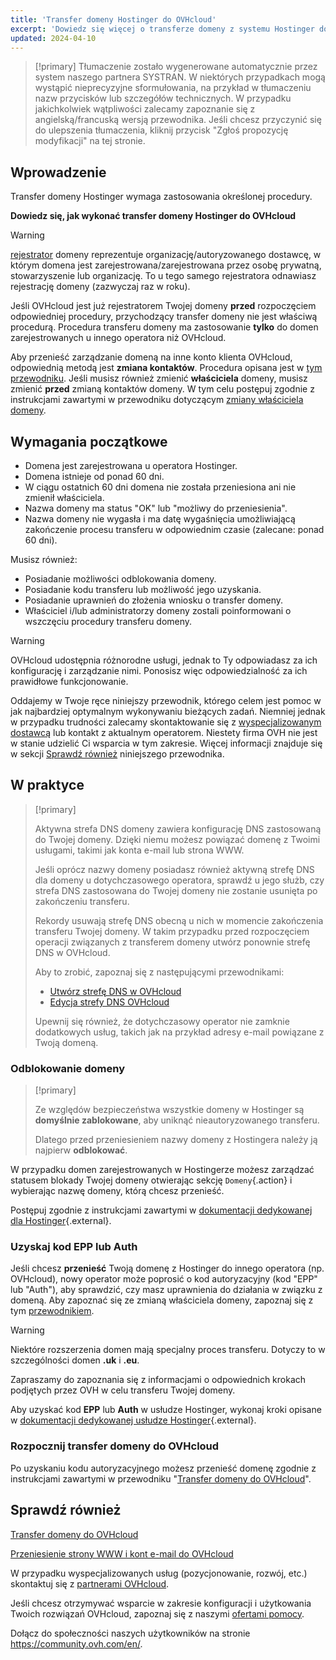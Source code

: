 ```yaml
---
title: 'Transfer domeny Hostinger do OVHcloud'
excerpt: 'Dowiedz się więcej o transferze domeny z systemu Hostinger do OVHcloud'
updated: 2024-04-10
---
```


> [!primary]
> Tłumaczenie zostało wygenerowane automatycznie przez system naszego partnera SYSTRAN. W niektórych przypadkach mogą wystąpić nieprecyzyjne sformułowania, na przykład w tłumaczeniu nazw przycisków lub szczegółów technicznych. W przypadku jakichkolwiek wątpliwości zalecamy zapoznanie się z angielską/francuską wersją przewodnika. Jeśli chcesz przyczynić się do ulepszenia tłumaczenia, kliknij przycisk "Zgłoś propozycję modyfikacji" na tej stronie.
> 

## Wprowadzenie

Transfer domeny Hostinger wymaga zastosowania określonej procedury.

**Dowiedz się, jak wykonać transfer domeny Hostinger do OVHcloud**

> [!warning]
>
> [rejestrator](https://www.ovhcloud.com/pl/learn/what-is-domain-name-registrar/) domeny reprezentuje organizację/autoryzowanego dostawcę, w którym domena jest zarejestrowana/zarejestrowana przez osobę prywatną, stowarzyszenie lub organizację. To u tego samego rejestratora odnawiasz rejestrację domeny (zazwyczaj raz w roku).
>
> Jeśli OVHcloud jest już rejestratorem Twojej domeny **przed** rozpoczęciem odpowiedniej procedury, przychodzący transfer domeny nie jest właściwą procedurą. Procedura transferu domeny ma zastosowanie **tylko** do domen zarejestrowanych u innego operatora niż OVHcloud.
>
> Aby przenieść zarządzanie domeną na inne konto klienta OVHcloud, odpowiednią metodą jest **zmiana kontaktów**. Procedura opisana jest w [tym przewodniku](/pages/account_and_service_management/account_information/managing_contacts).
> Jeśli musisz również zmienić **właściciela** domeny, musisz zmienić **przed** zmianą kontaktów domeny. W tym celu postępuj zgodnie z instrukcjami zawartymi w przewodniku dotyczącym [zmiany właściciela domeny](/pages/web_cloud/domains/trade_domain).
>

## Wymagania początkowe

- Domena jest zarejestrowana u operatora Hostinger.
- Domena istnieje od ponad 60 dni.
- W ciągu ostatnich 60 dni domena nie została przeniesiona ani nie zmienił właściciela.
- Nazwa domeny ma status "OK" lub "możliwy do przeniesienia".
- Nazwa domeny nie wygasła i ma datę wygaśnięcia umożliwiającą zakończenie procesu transferu w odpowiednim czasie (zalecane: ponad 60 dni).

Musisz również:

- Posiadanie możliwości odblokowania domeny.
- Posiadanie kodu transferu lub możliwość jego uzyskania.
- Posiadanie uprawnień do złożenia wniosku o transfer domeny.
- Właściciel i/lub administratorzy domeny zostali poinformowani o wszczęciu procedury transferu domeny.

> [!warning]
>
> OVHcloud udostępnia różnorodne usługi, jednak to Ty odpowiadasz za ich konfigurację i zarządzanie nimi. Ponosisz więc odpowiedzialność za ich prawidłowe funkcjonowanie.
>
> Oddajemy w Twoje ręce niniejszy przewodnik, którego celem jest pomoc w jak najbardziej optymalnym wykonywaniu bieżących zadań. Niemniej jednak w przypadku trudności zalecamy skontaktowanie się z [wyspecjalizowanym dostawcą](https://partner.ovhcloud.com/pl/directory/) lub kontakt z aktualnym operatorem. Niestety firma OVH nie jest w stanie udzielić Ci wsparcia w tym zakresie. Więcej informacji znajduje się w sekcji [Sprawdź również](#go-further) niniejszego przewodnika.
>

## W praktyce

> [!primary]
>
> Aktywna strefa DNS domeny zawiera konfigurację DNS zastosowaną do Twojej domeny. Dzięki niemu możesz powiązać domenę z Twoimi usługami, takimi jak konta e-mail lub strona WWW.
>
> Jeśli oprócz nazwy domeny posiadasz również aktywną strefę DNS dla domeny u dotychczasowego operatora, sprawdź u jego służb, czy strefa DNS zastosowana do Twojej domeny nie zostanie usunięta po zakończeniu transferu.
>
> Rekordy usuwają strefę DNS obecną u nich w momencie zakończenia transferu Twojej domeny. W takim przypadku przed rozpoczęciem operacji związanych z transferem domeny utwórz ponownie strefę DNS w OVHcloud.
>
> Aby to zrobić, zapoznaj się z następującymi przewodnikami:
>
> - [Utwórz strefę DNS w OVHcloud](/pages/web_cloud/domains/dns_zone_create)
> - [Edycja strefy DNS OVHcloud](/pages/web_cloud/domains/dns_zone_edit)
>
> Upewnij się również, że dotychczasowy operator nie zamknie dodatkowych usług, takich jak na przykład adresy e-mail powiązane z Twoją domeną.
>

### Odblokowanie domeny

> [!primary]
>
> Ze względów bezpieczeństwa wszystkie domeny w Hostinger są **domyślnie zablokowane**, aby uniknąć nieautoryzowanego transferu.
>
> Dlatego przed przeniesieniem nazwy domeny z Hostingera należy ją najpierw **odblokować**.
> 

W przypadku domen zarejestrowanych w Hostingerze możesz zarządzać statusem blokady Twojej domeny otwierając sekcję `Domeny`{.action} i wybierając nazwę domeny, którą chcesz przenieść.

Postępuj zgodnie z instrukcjami zawartymi w [dokumentacji dedykowanej dla Hostinger](https://support.hostinger.com/en/articles/4791444-how-to-lock-or-unlock-a-domain-at-hostinger){.external}.

### Uzyskaj kod EPP lub Auth

Jeśli chcesz **przenieść** Twoją domenę z Hostinger do innego operatora (np. OVHcloud), nowy operator może poprosić o kod autoryzacyjny (kod "EPP" lub "Auth"), aby sprawdzić, czy masz uprawnienia do działania w związku z domeną.
Aby zapoznać się ze zmianą właściciela domeny, zapoznaj się z tym [przewodnikiem](pages/web_cloud/domains/trade_domain).

> [!warning]
>
> Niektóre rozszerzenia domen mają specjalny proces transferu. Dotyczy to w szczególności domen **.uk** i **.eu**.
>
> Zapraszamy do zapoznania się z informacjami o odpowiednich krokach podjętych przez OVH w celu transferu Twojej domeny.
> 

Aby uzyskać kod **EPP** lub **Auth** w usłudze Hostinger, wykonaj kroki opisane w [dokumentacji dedykowanej usłudze Hostinger](https://support.hostinger.com/en/articles/1583203-how-to-get-the-epp-code-at-hostinger){.external}.

### Rozpocznij transfer domeny do OVHcloud

Po uzyskaniu kodu autoryzacyjnego możesz przenieść domenę zgodnie z instrukcjami zawartymi w przewodniku "[Transfer domeny do OVHcloud](/pages/web_cloud/domains/transfer_incoming_generic_domain)".

## Sprawdź również <a name="go-further"></a>

[Transfer domeny do OVHcloud](/pages/web_cloud/domains/transfer_incoming_generic_domain)

[Przeniesienie strony WWW i kont e-mail do OVHcloud](/pages/web_cloud/web_hosting/hosting_migrating_to_ovh)

W przypadku wyspecjalizowanych usług (pozycjonowanie, rozwój, etc.) skontaktuj się z [partnerami OVHcloud](https://partner.ovhcloud.com/pl/directory/).

Jeśli chcesz otrzymywać wsparcie w zakresie konfiguracji i użytkowania Twoich rozwiązań OVHcloud, zapoznaj się z naszymi [ofertami pomocy](https://www.ovhcloud.com/pl/support-levels/).

Dołącz do społeczności naszych użytkowników na stronie <https://community.ovh.com/en/>.